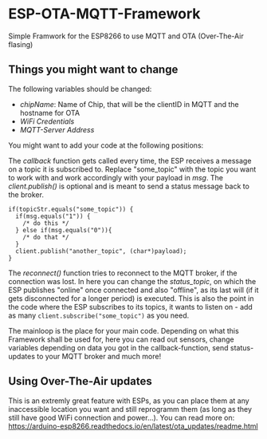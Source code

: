 # ESP-OTA-MQTT-Framework
Simple Framwork for the ESP8266 to use MQTT and OTA (Over-The-Air flasing)

## Things you might want to change
The following variables should be changed:
- _chipName_: Name of Chip, that will be the clientID in MQTT and the hostname for OTA
- _WiFi Credentials_
- _MQTT-Server Address_

You might want to add your code at the following positions:

The _callback_ function gets called every time, the ESP receives a message on a topic it is subscribed to. Replace "some_topic" with the topic you want to work with and work accordingly with your payload in _msg_. The _client.publish()_ is optional and is meant to send a status message back to the broker.
```
if(topicStr.equals("some_topic")) {
  if(msg.equals("1")) {
    /* do this */
  } else if(msg.equals("0")){
    /* do that */
  }
  client.publish("another_topic", (char*)payload);
}
```

The _reconnect()_ function tries to reconnect to the MQTT broker, if the connection was lost. In here you can change the _status_topic_, on which the ESP publishes "online" once connected and also "offline", as its last will (if it gets disconnected for a longer period) is executed. This is also the point in the code where the ESP subscribes to its topics, it wants to listen on - add as many `client.subscribe("some_topic")` as you need.

The mainloop is the place for your main code. Depending on what this Framework shall be used for, here you can read out sensors, change variables depending on data you got in the callback-function, send status-updates to your MQTT broker and much more!

## Using Over-The-Air updates
This is an extremly great feature with ESPs, as you can place them at any inaccessible location you want and still reprogramm them (as long as they still have good WiFi connection and power...).
You can read more on: https://arduino-esp8266.readthedocs.io/en/latest/ota_updates/readme.html
